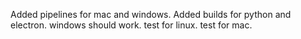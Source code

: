Added pipelines for mac and windows.
Added builds for python and electron.
windows should work.
test for linux.
test for mac.